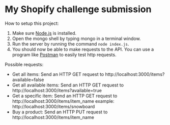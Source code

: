# My Shopify challenge submission

How to setup this project:
1. Make sure [Node.js](https://nodejs.org/en/) is installed.
2. Open the mongo shell by typing mongo in a terminal window.
3. Run the server by running the command `node index.js`.
4. You should now be able to make requests to the API. You can use a program like [Postman](https://www.getpostman.com/) to easily test http requests.

Possible requests:
- Get all items: Send an HTTP GET request to http://localhost:3000/items?available=false
- Get all available items: Send an HTTP GET request to http://localhost:3000/items?available=true
- Get a specific item: Send an HTTP GET request to http://localhost:3000/items/item_name example: http://localhost:3000/items/snowboard
- Buy a product: Send an HTTP PUT request to http://localhost:3000/items/item_name
